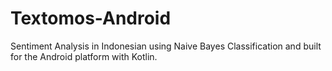 # Textomos-Android
Sentiment Analysis in Indonesian using Naive Bayes Classification and built for the Android platform with Kotlin.
